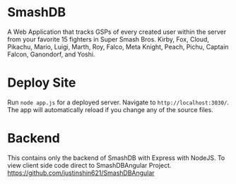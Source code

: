 # SmashDB

A Web Application that tracks GSPs of every created user within the server from your favorite 15 fighters in Super Smash Bros. Kirby, Fox, Cloud, Pikachu, Mario, Luigi, Marth, Roy, Falco, Meta Knight, Peach, Pichu, Captain Falcon, Ganondorf, and Yoshi.

# Deploy Site

Run `node app.js` for a deployed server. Navigate to `http://localhost:3030/`. The app will automatically reload if you change any of the source files.

# Backend

This contains only the backend of SmashDB with Express with NodeJS. To view client side code direct to SmashDBAngular Project. https://github.com/justinshin621/SmashDBAngular


